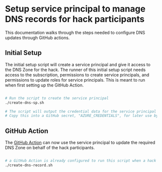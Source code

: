 # Setup service principal to manage DNS records for hack participants

This documentation walks through the steps needed to configure DNS updates through GitHub actions.

## Initial Setup

The initial setup script will create a service principal and give it access to the DNS Zone for the hack. The runner of this initial setup script needs access to the subscription, permissions to create service principals, and permissions to update roles for service principals. This is meant to run when first setting up the GitHub Action.

```bash

# Run the script to create the service principal
./create-dns-sp.sh

# The script will output the credential data for the service principal
# Copy this into a GitHub secret, "AZURE_CREDENTIALS", for later use by the GitHub Action.

```

## GitHub Action

The [GitHub Action](../.github/workflows/dns.yml) can now use the service principal to update the required DNS Zone on behalf of the hack participants.

```bash

# a GitHub Action is already configured to run this script when a hack participant pushes their branch changes to GitHub.
./create-dns-record.sh

```
